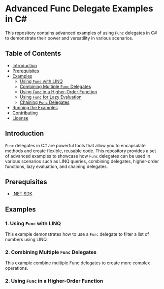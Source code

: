 # Advanced Func Delegate Examples in C#

This repository contains advanced examples of using `Func` delegates in C# to demonstrate their power and versatility in various scenarios.

## Table of Contents

- [Introduction](#introduction)
- [Prerequisites](#prerequisites)
- [Examples](#examples)
  - [Using `Func` with LINQ](#1-using-func-with-linq)
  - [Combining Multiple `Func` Delegates](#2-combining-multiple-func-delegates)
  - [Using `Func` in a Higher-Order Function](#3-using-func-in-a-higher-order-function)
  - [Using `Func` for Lazy Evaluation](#4-using-func-for-lazy-evaluation)
  - [Chaining `Func` Delegates](#5-chaining-func-delegates)
- [Running the Examples](#running-the-examples)
- [Contributing](#contributing)
- [License](#license)

## Introduction

`Func` delegates in C# are powerful tools that allow you to encapsulate methods and create flexible, reusable code. This repository provides a set of advanced examples to showcase how `Func` delegates can be used in various scenarios such as LINQ queries, combining delegates, higher-order functions, lazy evaluation, and chaining delegates.

## Prerequisites

- [.NET SDK](https://dotnet.microsoft.com/download)

## Examples

### 1. Using `Func` with LINQ

This example demonstrates how to use a `Func` delegate to filter a list of numbers using LINQ.

### 2. Combining Multiple `Func` Delegates

This example combine multiple Func delegates to create more complex operations.

### 2. Using `Func` in a Higher-Order Function